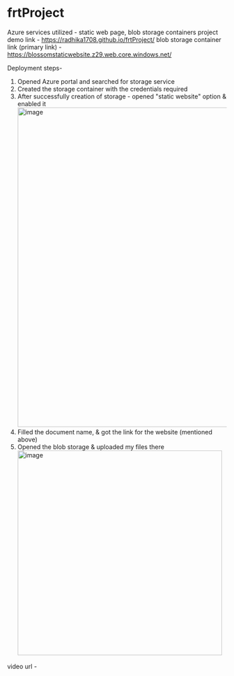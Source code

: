 # frtProject
Azure services utilized - static web page, blob storage containers
project demo link - https://radhika1708.github.io/frtProject/
blob storage container link (primary link) - https://blossomstaticwebsite.z29.web.core.windows.net/

Deployment steps-
1) Opened Azure portal and searched for storage service
2) Created the storage container with the credentials required
3) After successfully creation of storage - opened "static website" option & enabled it
   <img width="732" alt="image" src="https://github.com/Radhika1708/frtProject/assets/109476804/16d676af-0d9f-43fc-86a8-4abd7d304216">
4) Filled the document name, & got the link for the website (mentioned above)
5) Opened the blob storage & uploaded my files there
   <img width="469" alt="image" src="https://github.com/Radhika1708/frtProject/assets/109476804/7c405eeb-ac06-4c7d-a9ca-b1400494e864">

video url - 


